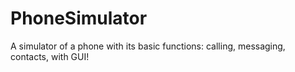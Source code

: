 # PhoneSimulator

A simulator of a phone with its basic functions: calling, messaging, contacts, with GUI!
